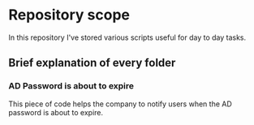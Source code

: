 # Repository scope
In this repository I've stored various scripts useful for day to day tasks.

## Brief explanation of every folder
### AD Password is about to expire
This piece of code helps the company to notify users when the AD password is about to expire.